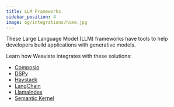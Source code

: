 ```yaml
---
title: LLM Frameworks
sidebar_position: 4
image: og/integrations/home.jpg
---
```


These Large Language Model (LLM) frameworks have tools to help developers build applications with generative models.

Learn how Weaviate integrates with these solutions:
* [Composio](/integrations/llm-frameworks/composio/)
* [DSPy](/integrations/llm-frameworks/dspy/)
* [Haystack](/integrations/llm-frameworks/haystack/)
* [LangChain](/integrations/llm-frameworks/langchain/)
* [LlamaIndex](/integrations/llm-frameworks/llamaindex/)
* [Semantic Kernel](/integrations/llm-frameworks/semantic-kernel/)

